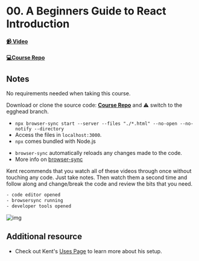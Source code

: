 # 00. A Beginners Guide to React Introduction

#### [📹 Video](https://egghead.io/lessons/react-v2-00-a-beginners-guide-to-react-introduction?pl=a-beginners-guide-to-react-v2-6c4d)

#### [💻Course Repo](https://github.com/kentcdodds/beginners-guide-to-react/tree/egghead)

## Notes

<TimeStamp start="0:11" end="0:20">

  No requirements needed when taking this course.

</TimeStamp>

<TimeStamp start="2:06" end="2:14">

  Download or clone the source code: [**Course Repo**](https://github.com/kentcdodds/beginners-guide-to-react/tree/egghead) and ⚠️ switch to the egghead branch.
  
</TimeStamp>
 
<TimeStamp start="3:52" end="4:00">

  - `npx browser-sync start --server --files "./*.html" --no-open --no-notify --directory` 
  - Access the files in `localhost:3000`.
  - `npx` comes bundled with Node.js
  
</TimeStamp>

<TimeStamp start="4:32" end="4:50">

  - `browser-sync` automatically reloads any changes made to the code.
  - More info on [browser-sync](https://github.com/wesbos/browser-sync-remote-example)
  
</TimeStamp>

<TimeStamp start="5:02" end="5:19">

  Kent recommends that you watch all of these videos through once without touching any code. Just take notes. Then watch them a second time and follow along and change/break the code and review the bits that you need.
  
</TimeStamp>

```bash
- code editor opened
- browsersync running
- developer tools opened
```

![img](https://res.cloudinary.com/dg3gyk0gu/image/upload/v1591296082/transcript-images/react-a-beginners-guide-to-react-introduction-setupsetup.jpg)

## Additional resource

- Check out Kent's [Uses Page](https://kentcdodds.com/uses/) to learn more about his setup.
